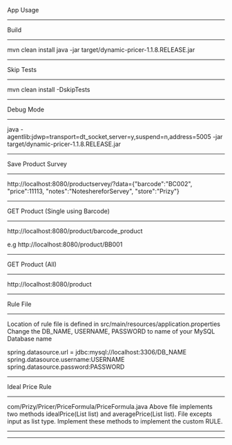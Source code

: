 
App Usage

**************************
Build
**************************
mvn clean install 
java -jar target/dynamic-pricer-1.1.8.RELEASE.jar 

**************************
Skip Tests
**************************
mvn clean install -DskipTests 

**************************
Debug Mode
**************************

java -agentlib:jdwp=transport=dt_socket,server=y,suspend=n,address=5005 -jar target/dynamic-pricer-1.1.8.RELEASE.jar


**************************
Save Product Survey
**************************
http://localhost:8080/productservey/?data={"barcode":"BC002", "price":11113,	"notes":"NoteshereforServey", "store":"Prizy"}

**************************
GET Product (Single using Barcode)
**************************

http://localhost:8080/product/barcode_product

e.g http://localhost:8080/product/BB001

**************************
GET Product (All)
**************************

http://localhost:8080/product


**************************
Rule File
**************************

Location of rule file is defined in src/main/resources/application.properties
Change the DB_NAME, USERNAME, PASSWORD to name of your MySQL Database name

spring.datasource.url = jdbc:mysql://localhost:3306/DB_NAME
spring.datasource.username:USERNAME
spring.datasource.password:PASSWORD


**************************
Ideal Price Rule
**************************
com/Prizy/Pricer/PriceFormula/PriceFormula.java
Above file implements two methods idealPrice(List<BigDecimal> list) and averagePrice(List<BigDecimal> list).
File excepts input as list type.
Implement these methods to implement the custom RULE.


**************************

**************************


